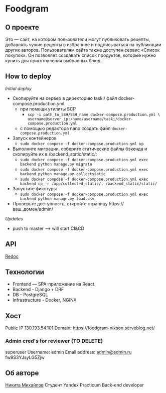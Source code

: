 # Foodgram

## О проекте 
Это — сайт, на котором пользователи могут публиковать рецепты, добавлять чужие рецепты в избранное и подписываться на публикации других авторов. 
Пользователям сайта также доступен сервис «Список покупок». Он позволяет создавать список продуктов, которые нужно купить для приготовления выбранных блюд.

## How to deploy
*Initial deploy*
- Скопируйте на сервер в директорию taski/ файл docker-compose.production.yml.
    - при помощи утилиты SCP
        - `scp -i path_to_SSH/SSH_name docker-compose.production.yml \ 
	username@server_ip:/home/username/taski/docker-compose.production.yml`
    - с помощью редактора nano создать файл `docker-compose.production.yml`
- Запуск контейнеров
    - `sudo docker compose -f docker-compose.production.yml up`
- Выполните миграции, соберите статические файлы бэкенда и скопируйте их в /backend_static/static/:
    - `sudo docker compose -f docker-compose.production.yml exec backend python manage.py migrate`
    - `sudo docker compose -f docker-compose.production.yml exec backend python manage.py collectstatic`
    - `sudo docker compose -f docker-compose.production.yml exec backend cp -r /app/collected_static/. /backend_static/static/`
- Запустите фикстуры
    - `sudo docker compose -f docker-compose.production.yml exec backend python manage.py load.csv`
- Проверьте доступность, откройте страницу https://ваш_домен/admin/

*Updates*
- push to master --> will start CI&CD

## API
[Redoc](docs\redoc.html)

## Технологии
* Frontend — SPA-приложение на React.
* Backend - Django + DRF
* DB - PostgreSQL
* Infrastructure - Docker, NGINX

## Хост
Public IP 130.193.54.101
Domain: https://foodgram-nikson.serveblog.net/

### Admin cred's for reviewer (TO DELETE)
superuser
Username: admin
Email address: admin@admin.ru
fw9S3YJsyLG5Zjw

## Об авторе
[Никита Михайлов](https://github.com/Nikson276)
Студент Yandex Practicum
Back-end developer

